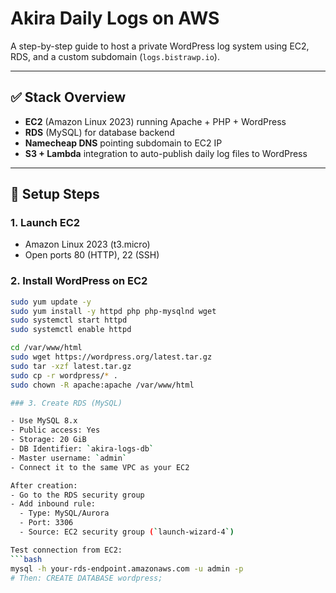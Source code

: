 # Akira Daily Logs on AWS

A step-by-step guide to host a private WordPress log system using EC2, RDS, and a custom subdomain (`logs.bistrawp.io`).

---

## ✅ Stack Overview

- **EC2** (Amazon Linux 2023) running Apache + PHP + WordPress
- **RDS** (MySQL) for database backend
- **Namecheap DNS** pointing subdomain to EC2 IP
- **S3 + Lambda** integration to auto-publish daily log files to WordPress

---

## 🧱 Setup Steps

### 1. Launch EC2
- Amazon Linux 2023 (t3.micro)
- Open ports 80 (HTTP), 22 (SSH)

### 2. Install WordPress on EC2
```bash
sudo yum update -y
sudo yum install -y httpd php php-mysqlnd wget
sudo systemctl start httpd
sudo systemctl enable httpd

cd /var/www/html
sudo wget https://wordpress.org/latest.tar.gz
sudo tar -xzf latest.tar.gz
sudo cp -r wordpress/* .
sudo chown -R apache:apache /var/www/html

### 3. Create RDS (MySQL)

- Use MySQL 8.x
- Public access: Yes
- Storage: 20 GiB
- DB Identifier: `akira-logs-db`
- Master username: `admin`
- Connect it to the same VPC as your EC2

After creation:
- Go to the RDS security group
- Add inbound rule:
  - Type: MySQL/Aurora
  - Port: 3306
  - Source: EC2 security group (`launch-wizard-4`)

Test connection from EC2:
```bash
mysql -h your-rds-endpoint.amazonaws.com -u admin -p
# Then: CREATE DATABASE wordpress;

